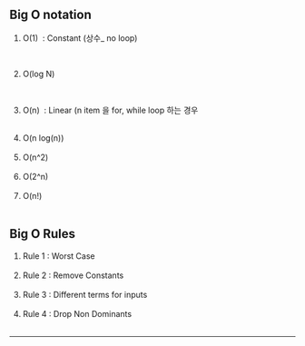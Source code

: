 <h2>Big O notation</h2>

<ol>
    <li>
        <p>O(1)&nbsp; : Constant (상수_ no loop)</p>
    </li><br/>
    <li>
        <p>O(log N)</p>
    </li><br/>
    <li>
        <p>O(n)&nbsp : Linear (n item 을 for, while loop 하는 경우</p>
    </li><br/>
    <li>
        O(n log(n))
    </li><br/>
    <li>
        O(n^2)
    </li><br/>
    <li>
        O(2^n)
    </li><br/>
    <li>
        O(n!)
    </li><br/>
</ol>


<h2>Big O Rules</h2>

<ol>
    <li>
        Rule 1 : Worst Case
    </li><br/>
    <li>
        Rule 2 : Remove Constants
    </li><br/>
    <li>
        Rule 3 : Different terms for inputs
    </li><br/>
    <li>
        Rule 4 : Drop Non Dominants
    </li><br/>
</ol><hr/>